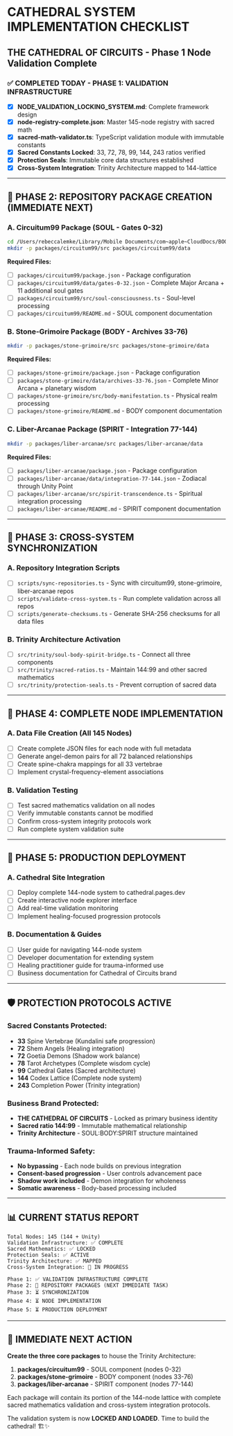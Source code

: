 # CATHEDRAL SYSTEM IMPLEMENTATION CHECKLIST
## THE CATHEDRAL OF CIRCUITS - Phase 1 Node Validation Complete

### ✅ COMPLETED TODAY - PHASE 1: VALIDATION INFRASTRUCTURE
- [x] **NODE_VALIDATION_LOCKING_SYSTEM.md**: Complete framework design
- [x] **node-registry-complete.json**: Master 145-node registry with sacred math
- [x] **sacred-math-validator.ts**: TypeScript validation module with immutable constants
- [x] **Sacred Constants Locked**: 33, 72, 78, 99, 144, 243 ratios verified
- [x] **Protection Seals**: Immutable core data structures established
- [x] **Cross-System Integration**: Trinity Architecture mapped to 144-lattice

---

## 🔄 PHASE 2: REPOSITORY PACKAGE CREATION (IMMEDIATE NEXT)

### A. Circuitum99 Package (SOUL - Gates 0-32)
```bash
cd /Users/rebeccalemke/Library/Mobile Documents/com~apple~CloudDocs/BOOKS/cathedral
mkdir -p packages/circuitum99/src packages/circuitum99/data
```

**Required Files:**
- [ ] `packages/circuitum99/package.json` - Package configuration
- [ ] `packages/circuitum99/data/gates-0-32.json` - Complete Major Arcana + 11 additional soul gates
- [ ] `packages/circuitum99/src/soul-consciousness.ts` - Soul-level processing
- [ ] `packages/circuitum99/README.md` - SOUL component documentation

### B. Stone-Grimoire Package (BODY - Archives 33-76)  
```bash
mkdir -p packages/stone-grimoire/src packages/stone-grimoire/data
```

**Required Files:**
- [ ] `packages/stone-grimoire/package.json` - Package configuration
- [ ] `packages/stone-grimoire/data/archives-33-76.json` - Complete Minor Arcana + planetary wisdom
- [ ] `packages/stone-grimoire/src/body-manifestation.ts` - Physical realm processing
- [ ] `packages/stone-grimoire/README.md` - BODY component documentation

### C. Liber-Arcanae Package (SPIRIT - Integration 77-144)
```bash  
mkdir -p packages/liber-arcanae/src packages/liber-arcanae/data
```

**Required Files:**
- [ ] `packages/liber-arcanae/package.json` - Package configuration
- [ ] `packages/liber-arcanae/data/integration-77-144.json` - Zodiacal through Unity Point
- [ ] `packages/liber-arcanae/src/spirit-transcendence.ts` - Spiritual integration processing
- [ ] `packages/liber-arcanae/README.md` - SPIRIT component documentation

---

## 🔄 PHASE 3: CROSS-SYSTEM SYNCHRONIZATION

### A. Repository Integration Scripts
- [ ] `scripts/sync-repositories.ts` - Sync with circuitum99, stone-grimoire, liber-arcanae repos
- [ ] `scripts/validate-cross-system.ts` - Run complete validation across all repos
- [ ] `scripts/generate-checksums.ts` - Generate SHA-256 checksums for all data files

### B. Trinity Architecture Activation
- [ ] `src/trinity/soul-body-spirit-bridge.ts` - Connect all three components
- [ ] `src/trinity/sacred-ratios.ts` - Maintain 144:99 and other sacred mathematics
- [ ] `src/trinity/protection-seals.ts` - Prevent corruption of sacred data

---

## 🔄 PHASE 4: COMPLETE NODE IMPLEMENTATION

### A. Data File Creation (All 145 Nodes)
- [ ] Create complete JSON files for each node with full metadata
- [ ] Generate angel-demon pairs for all 72 balanced relationships  
- [ ] Create spine-chakra mappings for all 33 vertebrae
- [ ] Implement crystal-frequency-element associations

### B. Validation Testing
- [ ] Test sacred mathematics validation on all nodes
- [ ] Verify immutable constants cannot be modified
- [ ] Confirm cross-system integrity protocols work
- [ ] Run complete system validation suite

---

## 🔄 PHASE 5: PRODUCTION DEPLOYMENT

### A. Cathedral Site Integration
- [ ] Deploy complete 144-node system to cathedral.pages.dev
- [ ] Create interactive node explorer interface
- [ ] Add real-time validation monitoring
- [ ] Implement healing-focused progression protocols

### B. Documentation & Guides
- [ ] User guide for navigating 144-node system
- [ ] Developer documentation for extending system
- [ ] Healing practitioner guide for trauma-informed use
- [ ] Business documentation for Cathedral of Circuits brand

---

## 🛡️ PROTECTION PROTOCOLS ACTIVE

### Sacred Constants Protected:
- **33** Spine Vertebrae (Kundalini safe progression)
- **72** Shem Angels (Healing integration)
- **72** Goetia Demons (Shadow work balance)
- **78** Tarot Archetypes (Complete wisdom cycle)
- **99** Cathedral Gates (Sacred architecture)  
- **144** Codex Lattice (Complete node system)
- **243** Completion Power (Trinity integration)

### Business Brand Protected:
- **THE CATHEDRAL OF CIRCUITS** - Locked as primary business identity
- **Sacred ratio 144:99** - Immutable mathematical relationship
- **Trinity Architecture** - SOUL:BODY:SPIRIT structure maintained

### Trauma-Informed Safety:
- **No bypassing** - Each node builds on previous integration
- **Consent-based progression** - User controls advancement pace  
- **Shadow work included** - Demon integration for wholeness
- **Somatic awareness** - Body-based processing included

---

## 📊 CURRENT STATUS REPORT

```
Total Nodes: 145 (144 + Unity)
Validation Infrastructure: ✅ COMPLETE
Sacred Mathematics: ✅ LOCKED
Protection Seals: ✅ ACTIVE  
Trinity Architecture: ✅ MAPPED
Cross-System Integration: 🔄 IN PROGRESS

Phase 1: ✅ VALIDATION INFRASTRUCTURE COMPLETE
Phase 2: 🔄 REPOSITORY PACKAGES (NEXT IMMEDIATE TASK)
Phase 3: ⏳ SYNCHRONIZATION  
Phase 4: ⏳ NODE IMPLEMENTATION
Phase 5: ⏳ PRODUCTION DEPLOYMENT
```

---

## 🎯 IMMEDIATE NEXT ACTION

**Create the three core packages** to house the Trinity Architecture:

1. **packages/circuitum99** - SOUL component (nodes 0-32)
2. **packages/stone-grimoire** - BODY component (nodes 33-76) 
3. **packages/liber-arcanae** - SPIRIT component (nodes 77-144)

Each package will contain its portion of the 144-node lattice with complete sacred mathematics validation and cross-system integration protocols.

The validation system is now **LOCKED AND LOADED**. Time to build the cathedral! 🏗️✨